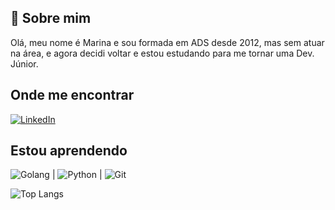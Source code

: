 
## 🚀 Sobre mim
Olá, meu nome é Marina e sou formada em ADS desde 2012, mas sem atuar na área, e agora decidi voltar e estou estudando para me tornar uma Dev. Júnior.

## Onde me encontrar
[![LinkedIn](https://img.shields.io/badge/LinkedIn-0077B5?style=for-the-badge&logo=linkedin&logoColor=white)](https://www.linkedin.com/in/marinadadalto/)


## Estou aprendendo
![Golang](https://img.shields.io/badge/Go-00ADD8?style=for-the-badge&logo=go&logoColor=white) | ![Python](https://img.shields.io/badge/python-3670A0?style=for-the-badge&logo=python&logoColor=ffdd54) | ![Git](https://img.shields.io/badge/GIT-E44C30?style=for-the-badge&logo=git&logoColor=white)

![Top Langs](https://github-readme-stats-git-masterrstaa-rickstaa.vercel.app/api/top-langs/?username=maridadalto&layout=compact&bg_color=000&border_color=30A3DC&title_color=E94D5F&text_color=FFF)

